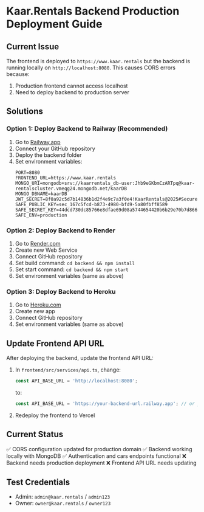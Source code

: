 # Kaar.Rentals Backend Production Deployment Guide

## Current Issue
The frontend is deployed to `https://www.kaar.rentals` but the backend is running locally on `http://localhost:8080`. This causes CORS errors because:
1. Production frontend cannot access localhost
2. Need to deploy backend to production server

## Solutions

### Option 1: Deploy Backend to Railway (Recommended)
1. Go to [Railway.app](https://railway.app)
2. Connect your GitHub repository
3. Deploy the backend folder
4. Set environment variables:
   ```
   PORT=8080
   FRONTEND_URL=https://www.kaar.rentals
   MONGO_URI=mongodb+srv://kaarrentals_db-user:Jhb9eGKbmCzARTpq@kaar-rentalscluster.vmeqg24.mongodb.net/kaarDB
   MONGO_DBNAME=kaarDB
   JWT_SECRET=8f0a92c5d7b14836b1d2f4e9c7a3f0e4!KaarRentals@2025#Secure
   SAFE_PUBLIC_KEY=sec_167c5fcd-b873-4980-bfd9-5a80fbff8589
   SAFE_SECRET_KEY=44dcd730dc85766e8dfae69d08a5744654420b6b29e70b7d866df1711b9c830a
   SAFE_ENV=production
   ```

### Option 2: Deploy Backend to Render
1. Go to [Render.com](https://render.com)
2. Create new Web Service
3. Connect GitHub repository
4. Set build command: `cd backend && npm install`
5. Set start command: `cd backend && npm start`
6. Set environment variables (same as above)

### Option 3: Deploy Backend to Heroku
1. Go to [Heroku.com](https://heroku.com)
2. Create new app
3. Connect GitHub repository
4. Set environment variables (same as above)

## Update Frontend API URL
After deploying the backend, update the frontend API URL:

1. In `frontend/src/services/api.ts`, change:
   ```typescript
   const API_BASE_URL = 'http://localhost:8080';
   ```
   to:
   ```typescript
   const API_BASE_URL = 'https://your-backend-url.railway.app'; // or your deployed URL
   ```

2. Redeploy the frontend to Vercel

## Current Status
✅ CORS configuration updated for production domain
✅ Backend working locally with MongoDB
✅ Authentication and cars endpoints functional
❌ Backend needs production deployment
❌ Frontend API URL needs updating

## Test Credentials
- Admin: `admin@kaar.rentals` / `admin123`
- Owner: `owner@kaar.rentals` / `owner123`

